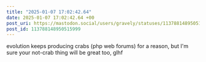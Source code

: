 ```yaml
---
title: "2025-01-07 17:02:42.64"
date: 2025-01-07 17:02:42.64 +00
post_uri: https://mastodon.social/users/gravely/statuses/113788148950515999
post_id: 113788148950515999
---
```

evolution keeps producing crabs (php web forums) for a reason, but I'm sure your not-crab thing will be great too, glhf


